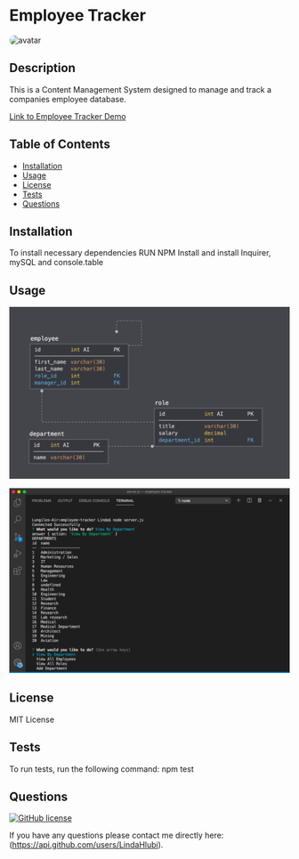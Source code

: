 # Employee Tracker

<img src="https://avatars.githubusercontent.com/u/73988543?v=4" alt="avatar" style="border-radius: 36px" width="60" />

## Description
This is a Content Management System designed to manage and track a companies employee database.

[Link to Employee Tracker Demo](https://drive.google.com/file/d/1qrIQg4TbKB7YwMTtgUyfZqzoATSijABf/view?usp=sharing)

## Table of Contents 
* [Installation](#installation)
* [Usage](#usage)
* [License](#license)
* [Tests](#tests)
* [Questions](#questions)

## Installation
To install necessary dependencies RUN NPM Install and install Inquirer, mySQL and  console.table

## Usage
![Database Schema](Assets/schema.png)

![Employee Tracker](Assets/screenshot.png)

## License
MIT License

## Tests
To run tests, run the following command:
npm test

## Questions
[![GitHub license](https://img.shields.io/badge/GitHubUser-LindaHlubi-orange)](https://api.github.com/users/LindaHlubi)

If you have any questions please contact me directly here: (https://api.github.com/users/LindaHlubi).